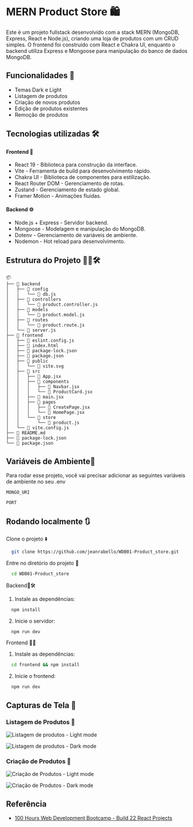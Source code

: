# MERN Product Store 🛍️

Este é um projeto fullstack desenvolvido com a stack MERN (MongoDB, Express, React e Node.js), criando uma loja de produtos com um CRUD simples. O frontend foi construído com React e Chakra UI, enquanto o backend utiliza Express e Mongoose para manipulação do banco de dados MongoDB.

## Funcionalidades 🛒

- Temas Dark e Light
- Listagem de produtos
- Criação de novos produtos
- Edição de produtos existentes
- Remoção de produtos

## Tecnologias utilizadas 🛠️

#### Frontend 🎨

- React 19 - Biblioteca para construção da interface.
- Vite - Ferramenta de build para desenvolvimento rápido.
- Chakra UI - Biblioteca de componentes para estilização.
- React Router DOM - Gerenciamento de rotas.
- Zustand - Gerenciamento de estado global.
- Framer Motion - Animações fluidas.

#### Backend ⚙️

- Node.js + Express - Servidor backend.
- Mongoose - Modelagem e manipulação do MongoDB.
- Dotenv - Gerenciamento de variáveis de ambiente.
- Nodemon - Hot reload para desenvolvimento.

## Estrutura do Projeto 📁📜🛠️

```
📦
├── 📂 backend
│   ├── 📂 config
│   │   └── 📄 db.js
│   ├── 📂 controllers
│   │   └── 📄 product.controller.js
│   ├── 📂 models
│   │   └── 📄 product.model.js
│   ├── 📂 routes
│   │   └── 📄 product.route.js
│   └── 📄 server.js
├── 📂 frontend
│   ├── 📄 eslint.config.js
│   ├── 📄 index.html
│   ├── 📄 package-lock.json
│   ├── 📄 package.json
│   ├── 📂 public
│   │   └── 📄 vite.svg
│   ├── 📂 src
│   │   ├── 📄 App.jsx
│   │   ├── 📂 components
│   │   │   ├── 📄 Navbar.jsx
│   │   │   └── 📄 ProductCard.jsx
│   │   ├── 📄 main.jsx
│   │   ├── 📂 pages
│   │   │   ├── 📄 CreatePage.jsx
│   │   │   └── 📄 HomePage.jsx
│   │   └── 📂 store
│   │       └── 📄 product.js
│   └── 📄 vite.config.js
├── 📄 README.md
├── 📄 package-lock.json
└── 📄 package.json
```

## Variáveis de Ambiente🌳

Para rodar esse projeto, você vai precisar adicionar as seguintes variáveis de ambiente no seu .env

`MONGO_URI`

`PORT`

## Rodando localmente 🔃

Clone o projeto ⬇️

```bash
  git clone https://github.com/jeanrabello/WDB01-Product_store.git
```

Entre no diretório do projeto 📁

```bash
  cd WDB01-Product_store
```

Backend📡🛠️

1. Instale as dependências:

```bash
  npm install
```

2. Inicie o servidor:

```bash
  npm run dev
```

Frontend 🎨📱

1. Instale as dependências:

```bash
  cd frontend && npm install
```

2. Inicie o frontend:

```bash
  npm run dev
```

## Capturas de Tela 📸

### Listagem de Produtos 🛒

![Listagem de produtos - Light mode](https://github.com/user-attachments/assets/2417942b-804f-4052-bd0c-ac8e3c1fa10b)

![Listagem de produtos - Dark mode](https://github.com/user-attachments/assets/cf70bcea-edfa-45fd-a012-d11523421a0f)

### Criação de Produtos 📝

![Criação de Produtos - Light mode](https://github.com/user-attachments/assets/7661bdcb-4769-4452-8f30-09eaff8a121b)

![Criação de Produtos - Dark mode](https://github.com/user-attachments/assets/f6a21ade-cb31-4a17-a772-2532edfb36d3)

## Referência

- [100 Hours Web Development Bootcamp - Build 22 React Projects](https://www.udemy.com/course/the-web-dev-bootcamp/?couponCode=KEEPLEARNINGBR)
